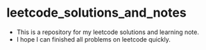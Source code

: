 # leetcode_solutions_and_notes
+ This is a repository for my leetcode solutions and learning
note.
+ I hope I can finished all problems on leetcode quickly.

